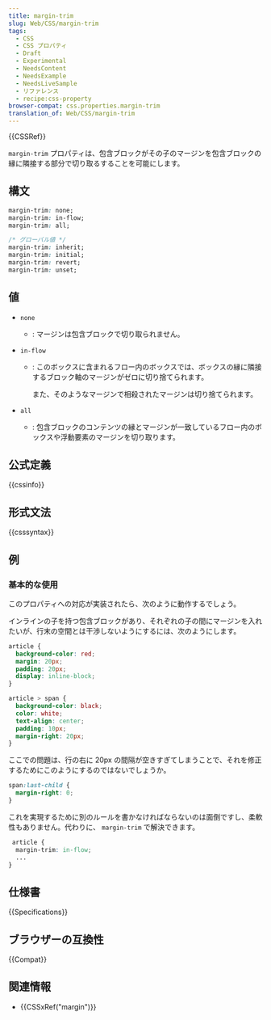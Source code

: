 ```yaml
---
title: margin-trim
slug: Web/CSS/margin-trim
tags:
  - CSS
  - CSS プロパティ
  - Draft
  - Experimental
  - NeedsContent
  - NeedsExample
  - NeedsLiveSample
  - リファレンス
  - recipe:css-property
browser-compat: css.properties.margin-trim
translation_of: Web/CSS/margin-trim
---
```

{{CSSRef}}

`margin-trim` プロパティは、包含ブロックがその子のマージンを包含ブロックの縁に隣接する部分で切り取るすることを可能にします。

## 構文

```css
margin-trim: none;
margin-trim: in-flow;
margin-trim: all;

/* グローバル値 */
margin-trim: inherit;
margin-trim: initial;
margin-trim: revert;
margin-trim: unset;
```

## 値

- `none`
  - : マージンは包含ブロックで切り取られません。
- `in-flow`

  - : このボックスに含まれるフロー内のボックスでは、ボックスの縁に隣接するブロック軸のマージンがゼロに切り捨てられます。

    また、そのようなマージンで相殺されたマージンは切り捨てられます。

- `all`
  - : 包含ブロックのコンテンツの縁とマージンが一致しているフロー内のボックスや浮動要素のマージンを切り取ります。

## 公式定義

{{cssinfo}}

## 形式文法

{{csssyntax}}

## 例

### 基本的な使用

このプロパティへの対応が実装されたら、次のように動作するでしょう。

インラインの子を持つ包含ブロックがあり、それぞれの子の間にマージンを入れたいが、行末の空間とは干渉しないようにするには、次のようにします。

```css
article {
  background-color: red;
  margin: 20px;
  padding: 20px;
  display: inline-block;
}

article > span {
  background-color: black;
  color: white;
  text-align: center;
  padding: 10px;
  margin-right: 20px;
}
```

ここでの問題は、行の右に 20px の間隔が空きすぎてしまうことで、それを修正するためにこのようにするのではないでしょうか。

```css
span:last-child {
  margin-right: 0;
}
```

これを実現するために別のルールを書かなければならないのは面倒ですし、柔軟性もありません。代わりに、 `margin-trim` で解決できます。

```css
 article {
  margin-trim: in-flow;
  ...
}
```

## 仕様書

{{Specifications}}

## ブラウザーの互換性

{{Compat}}

## 関連情報

- {{CSSxRef("margin")}}
